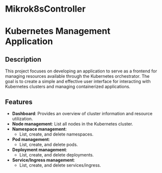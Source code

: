 # Mikrok8sController

# Kubernetes Management Application

## Description
This project focuses on developing an application to serve as a frontend for managing resources available through the Kubernetes orchestrator. The goal is to create a simple and effective user interface for interacting with Kubernetes clusters and managing containerized applications.

## Features
- **Dashboard**: Provides an overview of cluster information and resource utilization.
- **Node management**: List all nodes in the Kubernetes cluster.
- **Namespace management**:
  - List, create, and delete namespaces.
- **Pod management**:
  - List, create, and delete pods.
- **Deployment management**:
  - List, create, and delete deployments.
- **Service/Ingress management**:
  - List, create, and delete services/ingress.
